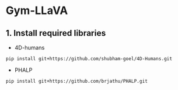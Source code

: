 # Gym-LLaVA

## 1. Install required libraries
- 4D-humans
```
pip install git+https://github.com/shubham-goel/4D-Humans.git
```
- PHALP
```
pip install git+https://github.com/brjathu/PHALP.git
```